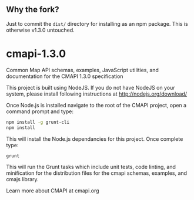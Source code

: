 ## Why the fork?
Just to commit the `dist/` directory for installing as an npm package. This is otherwise v1.3.0 untouched.


cmapi-1.3.0
===========
Common Map API schemas, examples, JavaScript utilities, and documentation for the CMAPI 1.3.0 specification

This project is built using NodeJS.  If you do not have NodeJS on your system, please install following instructions at http://nodejs.org/download/

Once Node.js is installed navigate to the root of the CMAPI project, open a command prompt and type:
```bash
npm install -g grunt-cli
npm install
```

This will install the Node.js dependancies for this project.  Once complete type:
```bash
grunt
```

This will run the Grunt tasks which include unit tests, code linting, and minification for the distribution files for the cmapi schemas, examples, and cmajs library.

Learn more about CMAPI at cmapi.org



